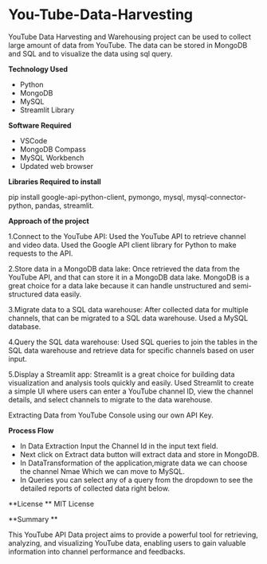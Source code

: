 # You-Tube-Data-Harvesting

YouTube Data Harvesting and Warehousing project can be used to collect large amount of data from YouTube. The data can be stored in MongoDB and SQL and to visualize the data using sql query.

**Technology Used**
 * Python
 * MongoDB
 * MySQL
 * Streamlit Library

**Software Required**
* VSCode
* MongoDB Compass
* MySQL Workbench
* Updated web browser

**Libraries Required to install**

pip install google-api-python-client, pymongo, mysql, mysql-connector-python, pandas, streamlit.


**Approach of the project**

1.Connect to the YouTube API: Used the YouTube API to retrieve channel and video data. Used the Google API client library for Python to make requests to the API.

2.Store data in a MongoDB data lake: Once retrieved the data from the YouTube API, and that can store it in a MongoDB data lake. MongoDB is a great choice for a data lake because it can handle unstructured and semi-structured data easily.

3.Migrate data to a SQL data warehouse: After collected data for multiple channels, that can be migrated to a SQL data warehouse. Used a MySQL database.

4.Query the SQL data warehouse: Used SQL queries to join the tables in the SQL data warehouse and retrieve data for specific channels based on user input.

5.Display a Streamlit app: Streamlit is a great choice for building data visualization and analysis tools quickly and easily. Used Streamlit to create a simple UI where users can enter a YouTube channel ID, view the channel details, and select channels to migrate to the data warehouse.

Extracting Data from YouTube Console using our own API Key.

**Process Flow**

* In Data Extraction Input the Channel Id in the input text field.
* Next click on Extract data button will extract data and store in MongoDB.
* In DataTransformation of the application,migrate data we can choose the channel Nmae Which we can move to MySQL.
* In Queries you can select any of a query from the dropdown to see the detailed reports of collected data right below.

**License **
MIT License

**Summary **

This YouTube API Data project aims to provide a powerful tool for retrieving, analyzing, and visualizing YouTube data, enabling users to gain valuable information into channel performance and feedbacks.
